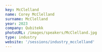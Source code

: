 ```yaml
---
key: McClelland
name: Corey McClelland
surname: McClelland
year: 2023
company: Qubitekk
photoURL: /images/speakers/McClelland.jpg
type: industry
website: '/sessions/industry_mcclelland'
---
```

